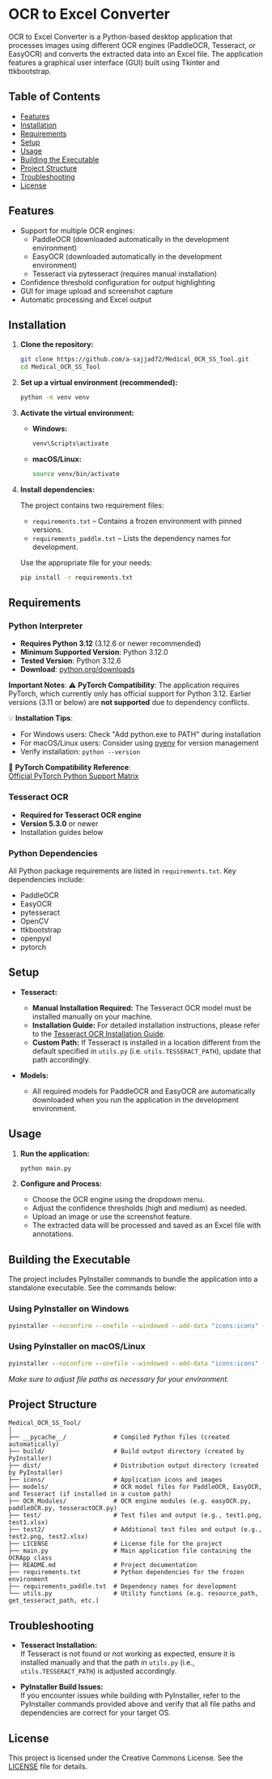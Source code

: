 # OCR to Excel Converter

OCR to Excel Converter is a Python-based desktop application that processes images using different OCR engines (PaddleOCR, Tesseract, or EasyOCR) and converts the extracted data into an Excel file. The application features a graphical user interface (GUI) built using Tkinter and ttkbootstrap.

## Table of Contents

- [Features](#features)
- [Installation](#installation)
- [Requirements](#requirements)
- [Setup](#setup)
- [Usage](#usage)
- [Building the Executable](#building-the-executable)
- [Project Structure](#project-structure)
- [Troubleshooting](#troubleshooting)
- [License](#license)

## Features

- Support for multiple OCR engines:
  - PaddleOCR (downloaded automatically in the development environment)
  - EasyOCR (downloaded automatically in the development environment)
  - Tesseract via pytesseract (requires manual installation)
- Confidence threshold configuration for output highlighting
- GUI for image upload and screenshot capture
- Automatic processing and Excel output

## Installation

1. **Clone the repository:**

   ```sh
   git clone https://github.com/a-sajjad72/Medical_OCR_SS_Tool.git
   cd Medical_OCR_SS_Tool
   ```

2. **Set up a virtual environment (recommended):**

   ```sh
   python -m venv venv
   ```

3. **Activate the virtual environment:**

   - **Windows:**
     ```sh
     venv\Scripts\activate
     ```
   - **macOS/Linux:**
     ```sh
     source venv/bin/activate
     ```

4. **Install dependencies:**

   The project contains two requirement files:
   
   - `requirements.txt` – Contains a frozen environment with pinned versions.
   - `requirements_paddle.txt` – Lists the dependency names for development.
   
   Use the appropriate file for your needs:
   
   ```sh
   pip install -r requirements.txt
   ```

## Requirements

### Python Interpreter

- **Requires Python 3.12** (3.12.6 or newer recommended)
- **Minimum Supported Version**: Python 3.12.0
- **Tested Version**: Python 3.12.6
- **Download**: [python.org/downloads](https://www.python.org/downloads/)

**Important Notes**:
⚠️ **PyTorch Compatibility**: The application requires PyTorch, which currently only has official support for Python 3.12. Earlier versions (3.11 or below) are **not supported** due to dependency conflicts.

💡 **Installation Tips**:

- For Windows users: Check "Add python.exe to PATH" during installation
- For macOS/Linux users: Consider using [pyenv](https://github.com/pyenv/pyenv) for version management
- Verify installation: `python --version`

🔗 **PyTorch Compatibility Reference**:  
[Official PyTorch Python Support Matrix](https://pytorch.org/get-started/previous-versions/#python-compatibility)

### Tesseract OCR

- **Required for Tesseract OCR engine**
- **Version 5.3.0** or newer
- Installation guides below

### Python Dependencies

All Python package requirements are listed in `requirements.txt`. Key dependencies include:

- PaddleOCR
- EasyOCR
- pytesseract
- OpenCV
- ttkbootstrap
- openpyxl
- pytorch

## Setup

- **Tesseract:**  
  - **Manual Installation Required:** The Tesseract OCR model must be installed manually on your machine.  
  - **Installation Guide:** For detailed installation instructions, please refer to the [Tesseract OCR Installation Guide](https://tesseract-ocr.github.io/tessdoc/Installation.html).  
  - **Custom Path:** If Tesseract is installed in a location different from the default specified in `utils.py` (i.e. `utils.TESSERACT_PATH`), update that path accordingly.

- **Models:**
  - All required models for PaddleOCR and EasyOCR are automatically downloaded when you run the application in the development environment.

## Usage

1. **Run the application:**

   ```sh
   python main.py
   ```

2. **Configure and Process:**
   - Choose the OCR engine using the dropdown menu.
   - Adjust the confidence thresholds (high and medium) as needed.
   - Upload an image or use the screenshot feature.
   - The extracted data will be processed and saved as an Excel file with annotations.

## Building the Executable

The project includes PyInstaller commands to bundle the application into a standalone executable. See the commands below:

### Using PyInstaller on Windows

   ```bat
   pyinstaller --noconfirm --onefile --windowed --add-data "icons:icons" --add-data "models:models" --add-data "simfang.ttf:." --collect-all "paddle" --collect-all "paddleocr" --hidden-import "paddle" --hidden-import "paddleocr" --hidden-import "easyocr" --hidden-import "pytesseract" --icon "icons/icon.png" --name "OCR to Excel Converter" main.py --clean 
   ```

### Using PyInstaller on macOS/Linux

   ```bat
   pyinstaller --noconfirm --onefile --windowed --add-data "icons:icons" --add-data "models:models" --add-data "simfang.ttf:." --add-binary "/usr/local/brew-master/bin/tesseract:models/tesseract" --add-data "/usr/local/brew-master/Cellar/tesseract/5.5.0/share/tessdata:models/tesseract/tessdata" --collect-all "paddle" --collect-all "paddleocr" --hidden-import "paddle" --hidden-import "paddleocr" --hidden-import "easyocr" --hidden-import "pytesseract" --icon "icons/icon.png" --name "OCR to Excel Converter" main.py --clean
   ```

   *Make sure to adjust file paths as necessary for your environment.*

## Project Structure

```
Medical_OCR_SS_Tool/
│
├── __pycache__/             # Compiled Python files (created automatically)
├── build/                   # Build output directory (created by PyInstaller)
├── dist/                    # Distribution output directory (created by PyInstaller)
├── icons/                   # Application icons and images
├── models/                  # OCR model files for PaddleOCR, EasyOCR, and Tesseract (if installed in a custom path)
├── OCR_Modules/             # OCR engine modules (e.g. easyOCR.py, paddleOCR.py, tesseractOCR.py)
├── test/                    # Test files and output (e.g., test1.png, test1.xlsx)
├── test2/                   # Additional test files and output (e.g., test2.png, test2.xlsx)
├── LICENSE                  # License file for the project
├── main.py                  # Main application file containing the OCRApp class
├── README.md                # Project documentation
├── requirements.txt         # Python dependencies for the frozen environment
├── requirements_paddle.txt  # Dependency names for development
└── utils.py                 # Utility functions (e.g. resource_path, get_tesseract_path, etc.)

```

## Troubleshooting

- **Tesseract Installation:**  
  If Tesseract is not found or not working as expected, ensure it is installed manually and that the path in `utils.py` (i.e., `utils.TESSERACT_PATH`) is adjusted accordingly.

- **PyInstaller Build Issues:**  
  If you encounter issues while building with PyInstaller, refer to the PyInstaller commands provided above and verify that all file paths and dependencies are correct for your target OS.

## License

This project is licensed under the Creative Commons License. See the [LICENSE](LICENSE) file for details.
